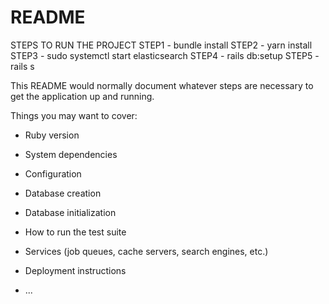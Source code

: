 # README
STEPS TO RUN THE PROJECT
   STEP1 -  bundle install
   STEP2 -  yarn install
   STEP3 -  sudo systemctl start elasticsearch
   STEP4 -  rails db:setup
   STEP5 -  rails s

This README would normally document whatever steps are necessary to get the
application up and running.

Things you may want to cover:

* Ruby version

* System dependencies

* Configuration

* Database creation

* Database initialization

* How to run the test suite

* Services (job queues, cache servers, search engines, etc.)

* Deployment instructions

* ...
